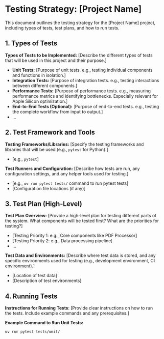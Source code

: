 # Testing Strategy: [Project Name]

This document outlines the testing strategy for the [Project Name] project, including types of tests, test plans, and how to run tests.

## 1. Types of Tests

**Types of Tests to be Implemented:** [Describe the different types of tests that will be used in this project and their purpose.]
* **Unit Tests:** [Purpose of unit tests. e.g., testing individual components and functions in isolation.]
* **Integration Tests:** [Purpose of integration tests. e.g., testing interactions between different components.]
* **Performance Tests:** [Purpose of performance tests. e.g., measuring performance metrics and identifying bottlenecks.  Especially relevant for Apple Silicon optimization.]
* **End-to-End Tests (Optional):** [Purpose of end-to-end tests. e.g., testing the complete workflow from input to output.]
* ...

## 2. Test Framework and Tools

**Testing Frameworks/Libraries:** [Specify the testing frameworks and libraries that will be used (e.g., `pytest` for Python).]
* [e.g., `pytest`]

**Test Runners and Configuration:** [Describe how tests are run, any configuration settings, and any helper tools used for testing.]
* [e.g., `uv run pytest tests/` command to run pytest tests]
* [Configuration file locations (if any)]

## 3. Test Plan (High-Level)

**Test Plan Overview:** [Provide a high-level plan for testing different parts of the system. What components will be tested first? What are the priorities for testing?]
* [Testing Priority 1: e.g., Core components like PDF Processor]
* [Testing Priority 2: e.g., Data processing pipeline]
* ...

**Test Data and Environments:** [Describe where test data is stored, and any specific environments used for testing (e.g., development environment, CI environment).]
* [Location of test data]
* [Description of test environments]

## 4.  Running Tests

**Instructions for Running Tests:** [Provide clear instructions on how to run the tests. Include example commands and any prerequisites.]

**Example Command to Run Unit Tests:**
```bash
uv run pytest tests/unit/
